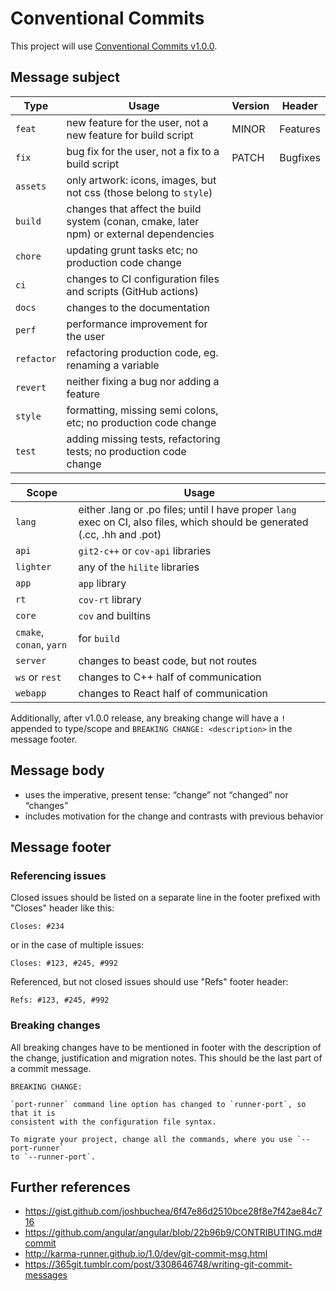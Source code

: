 # Conventional Commits

This project will use [Conventional Commits v1.0.0](https://www.conventionalcommits.org/en/v1.0.0/).

## Message subject

|Type|Usage|Version|Header|
|----|----|----|----|
|`feat`|new feature for the user, not a new feature for build script|MINOR|Features|
|`fix`|bug fix for the user, not a fix to a build script|PATCH|Bugfixes|
|`assets`|only artwork: icons, images, but not css (those belong to `style`)|||
|`build`|changes that affect the build system (conan, cmake, later npm) or external dependencies|||
|`chore`|updating grunt tasks etc; no production code change|||
|`ci`|changes to CI configuration files and scripts (GitHub actions)|||
|`docs`|changes to the documentation|||
|`perf`|performance improvement for the user|||
|`refactor`|refactoring production code, eg. renaming a variable|||
|`revert`|neither fixing a bug nor adding a feature|||
|`style`|formatting, missing semi colons, etc; no production code change|||
|`test`|adding missing tests, refactoring tests; no production code change|||

|Scope|Usage|
|-|-|
|`lang`|either .lang or .po files; until I have proper `lang` exec on CI, also files, which should be generated (.cc, .hh and .pot)|
|`api`|`git2-c++` or `cov-api` libraries|
|`lighter`|any of the `hilite` libraries|
|`app`|`app` library|
|`rt`|`cov-rt` library|
|`core`|`cov` and builtins|
|`cmake`, `conan`, `yarn`|for `build`|
|`server`|changes to beast code, but not routes|
|`ws` or `rest`|changes to C++ half of communication|
|`webapp`|changes to React half of communication|

Additionally, after v1.0.0 release, any breaking change will have a `!` appended to type/scope and `BREAKING CHANGE: <description>` in the message footer.

## Message body
- uses the imperative, present tense: “change” not “changed” nor “changes”
- includes motivation for the change and contrasts with previous behavior

## Message footer

### Referencing issues

Closed issues should be listed on a separate line in the footer prefixed with "Closes" header like this:

```
Closes: #234
```

or in the case of multiple issues:

```
Closes: #123, #245, #992
```

Referenced, but not closed issues should use "Refs" footer header:

```
Refs: #123, #245, #992
```

### Breaking changes

All breaking changes have to be mentioned in footer with the description of the change, justification and migration notes. This should be the last part of a commit message.

```
BREAKING CHANGE:

`port-runner` command line option has changed to `runner-port`, so that it is
consistent with the configuration file syntax.

To migrate your project, change all the commands, where you use `--port-runner`
to `--runner-port`.
```

## Further references
- https://gist.github.com/joshbuchea/6f47e86d2510bce28f8e7f42ae84c716
- https://github.com/angular/angular/blob/22b96b9/CONTRIBUTING.md#commit
- http://karma-runner.github.io/1.0/dev/git-commit-msg.html
- https://365git.tumblr.com/post/3308646748/writing-git-commit-messages
